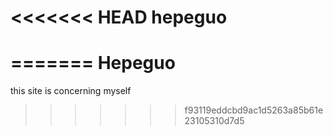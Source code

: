 <<<<<<< HEAD
hepeguo
=======
=======
Hepeguo
=======
this site is concerning myself
>>>>>>> f93119eddcbd9ac1d5263a85b61e23105310d7d5
